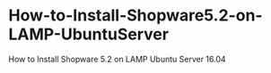 # How-to-Install-Shopware5.2-on-LAMP-UbuntuServer
How to Install Shopware 5.2 on LAMP Ubuntu Server 16.04
